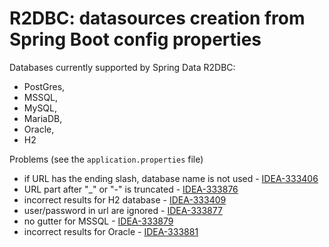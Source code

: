 # R2DBC: datasources creation from Spring Boot config properties

Databases currently supported by Spring Data R2DBC:
* PostGres, 
* MSSQL, 
* MySQL, 
* MariaDB, 
* Oracle, 
* H2


Problems (see the `application.properties` file)

* if URL has the ending slash, database name is not used - [IDEA-333406](https://youtrack.jetbrains.com/issue/IDEA-333406)
*  URL part after "_" or "-" is truncated - [IDEA-333876](https://youtrack.jetbrains.com/issue/IDEA-333876)
* incorrect results for H2 database - [IDEA-333409](https://youtrack.jetbrains.com/issue/IDEA-333409)
* user/password in url are ignored - [IDEA-333877](https://youtrack.jetbrains.com/issue/IDEA-333877)
* no gutter for MSSQL - [IDEA-333879](https://youtrack.jetbrains.com/issue/IDEA-333879)
* incorrect results for Oracle - [IDEA-333881](https://youtrack.jetbrains.com/issue/IDEA-333881)

